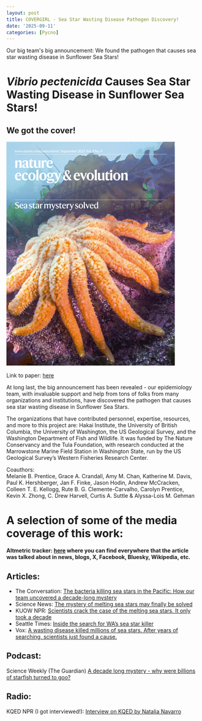 ```yaml
---
layout: post
title: COVERGIRL - Sea Star Wasting Disease Pathogen Discovery! 
date: '2025-09-11'
categories: [Pycno]
---
```

Our big team's big announcement: We found the pathogen that causes sea star wasting disease in Sunflower Sea Stars! 

# _Vibrio pectenicida_ Causes Sea Star Wasting Disease in Sunflower Sea Stars!

## We got the cover! 
![img](../notebook-images/2025-09-11-vpec/CoverStar.png)

Link to paper: [here](https://www.nature.com/articles/s41559-025-02797-2) 

At long last, the big announcement has been revealed - our epidemiology team, with invaluable support and help from tons of folks from many organizations and institutions, have discovered the pathogen that causes sea star wasting disease in Sunflower Sea Stars.

The organizations that have contributed personnel, expertise, resources, and more to this project are: Hakai Institute, the University of British Columbia, the University of Washington, the US Geological Survey, and the Washington Department of Fish and Wildlife. It was funded by The Nature Conservancy and the Tula Foundation, with research conducted at the Marrowstone Marine Field Station in Washington State, run by the US Geological Survey’s Western Fisheries Research Center.

Coauthors:      
Melanie B. Prentice, Grace A. Crandall, Amy M. Chan, Katherine M. Davis, Paul K. Hershberger, Jan F. Finke, Jason Hodin, Andrew McCracken, Colleen T. E. Kellogg, Rute B. G. Clemente-Carvalho, Carolyn Prentice, Kevin X. Zhong, C. Drew Harvell, Curtis A. Suttle & Alyssa-Lois M. Gehman  

# A selection of some of the media coverage of this work: 

**Altmetric tracker: [here](https://nature.altmetric.com/details/179977185) where you can find everywhere that the article was talked about in news, blogs, X, Facebook, Bluesky, Wikipedia, etc.** 

## Articles: 

- The Conversation: [The bacteria killing sea stars in the Pacific: How our team uncovered a decade-long mystery](https://theconversation.com/the-bacteria-killing-sea-stars-in-the-pacific-how-our-team-uncovered-a-decade-long-mystery-259875)      
- Science News: [The mystery of melting sea stars may finally be solved](https://www.sciencenews.org/article/sea-star-wasting-mystery-solved-melting)        
- KUOW NPR: [Scientists crack the case of the melting sea stars. It only took a decade](https://www.kuow.org/stories/scientists-crack-the-case-of-the-melting-sea-stars-it-only-took-a-decade)       
- Seattle Times: [Inside the search for WA’s sea star killer](https://www.seattletimes.com/seattle-news/climate-lab/inside-the-search-for-was-sea-star-killer/)      
- Vox: [A wasting disease killed millions of sea stars. After years of searching, scientists just found a cause.](https://www.vox.com/science/421961/sea-star-wasting-disease-cause-new-research)       

## Podcast: 

Science Weekly (The Guardian) [A decade long mystery - why were billions of starfish turned to goo?](https://open.spotify.com/episode/7hCPKBfj6tPn0hEJxSxfe0?si=c83f99f241244603)

## Radio: 

KQED NPR (I got interviewed!): [Interview on KQED by Natalia Navarro](https://omny.fm/shows/kqed-segmented-audio/kqed-newscast-ab5dda15-8238-43bf-a90f-1219ca0a5eb2)
